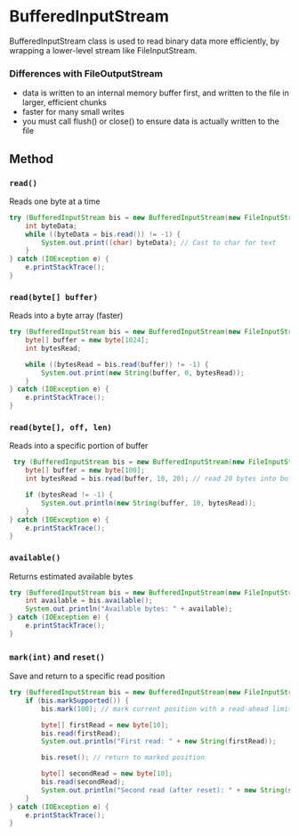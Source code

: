 # BufferedInputStream

BufferedInputStream class is used to read binary data more efficiently, by wrapping a lower-level stream like FileInputStream.

### Differences with FileOutputStream

- data is written to an internal memory buffer first, and written to the file in larger, efficient chunks
- faster for many small writes
- you must call flush() or close() to ensure data is actually written to the file

## Method

### `read()`

Reads one byte at a time

```java
try (BufferedInputStream bis = new BufferedInputStream(new FileInputStream("example.txt"))) {
    int byteData;
    while ((byteData = bis.read()) != -1) {
        System.out.print((char) byteData); // Cast to char for text
    }
} catch (IOException e) {
    e.printStackTrace();
}
```

### `read(byte[] buffer)`

Reads into a byte array (faster)

```java
try (BufferedInputStream bis = new BufferedInputStream(new FileInputStream("example.txt"))) {
    byte[] buffer = new byte[1024];
    int bytesRead;

    while ((bytesRead = bis.read(buffer)) != -1) {
        System.out.print(new String(buffer, 0, bytesRead));
    }
} catch (IOException e) {
    e.printStackTrace();
}
```

### `read(byte[], off, len)`

Reads into a specific portion of buffer

```java
 try (BufferedInputStream bis = new BufferedInputStream(new FileInputStream("example.txt"))) {
    byte[] buffer = new byte[100];
    int bytesRead = bis.read(buffer, 10, 20); // read 20 bytes into buffer[10..29]

    if (bytesRead != -1) {
        System.out.println(new String(buffer, 10, bytesRead));
    }
} catch (IOException e) {
    e.printStackTrace();
}
```

### `available()`

Returns estimated available bytes

```java
try (BufferedInputStream bis = new BufferedInputStream(new FileInputStream("example.txt"))) {
    int available = bis.available();
    System.out.println("Available bytes: " + available);
} catch (IOException e) {
    e.printStackTrace();
}
```

### `mark(int)` and `reset()`

Save and return to a specific read position

```java
try (BufferedInputStream bis = new BufferedInputStream(new FileInputStream("example.txt"))) {
    if (bis.markSupported()) {
        bis.mark(100); // mark current position with a read-ahead limit of 100 bytes

        byte[] firstRead = new byte[10];
        bis.read(firstRead);
        System.out.println("First read: " + new String(firstRead));

        bis.reset(); // return to marked position

        byte[] secondRead = new byte[10];
        bis.read(secondRead);
        System.out.println("Second read (after reset): " + new String(secondRead));
    }
} catch (IOException e) {
    e.printStackTrace();
}
```
